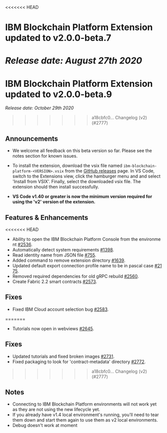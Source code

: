 <<<<<<< HEAD
# IBM Blockchain Platform Extension updated to v2.0.0-beta.7
_Release date: August 27th 2020_
=======
# IBM Blockchain Platform Extension updated to v2.0.0-beta.9
_Release date: October 29th 2020_
>>>>>>> a18cbfc0... Changelog (v2) (#2777)

Announcements
---

* We welcome all feedback on this beta version so far. Please see the notes section for known issues.

* To install the extension, download the vsix file named `ibm-blockchain-platform-<VERSION>.vsix` from the [GitHub releases](https://github.com/IBM-Blockchain/blockchain-vscode-extension/releases) page.
  In VS Code, switch to the Extensions view, click the hamburger menu and and select 'Install from VSIX'. Finally, select the downloaded vsix file. The extension should then install successfully.
 
* **VS Code v1.40 or greater is now the minimum version required for using the 'v2' version of the extension.**

Features & Enhancements
---
<<<<<<< HEAD
* Ability to open the IBM Blockchain Platform Console from the environment [#2536](https://github.com/IBM-Blockchain/blockchain-vscode-extension/issues/2536).
* Automatically detect system requirements [#1398](https://github.com/IBM-Blockchain/blockchain-vscode-extension/issues/1398).
* Read identity name from JSON file [#755](https://github.com/IBM-Blockchain/blockchain-vscode-extension/issues/755).
* Added command to remove extension directory [#1639](https://github.com/IBM-Blockchain/blockchain-vscode-extension/issues/1639).
* Updated default export connection profile name to be in pascal case [#2175](https://github.com/IBM-Blockchain/blockchain-vscode-extension/issues/2175).
* Removed required dependencies for old gRPC rebuild [#2560](https://github.com/IBM-Blockchain/blockchain-vscode-extension/issues/2560).
* Create Fabric 2.2 smart contracts [#2573](https://github.com/IBM-Blockchain/blockchain-vscode-extension/pull/2573).

Fixes
---
* Fixed IBM Cloud account selection bug [#2583](https://github.com/IBM-Blockchain/blockchain-vscode-extension/issues/2583).

=======
* Tutorials now open in webviews [#2645](https://github.com/IBM-Blockchain/blockchain-vscode-extension/issues/2645).

Fixes
---
* Updated tutorials and fixed broken images [#2731](https://github.com/IBM-Blockchain/blockchain-vscode-extension/issues/2731).
* Fixed packaging to look for 'contract-metadata' directory [#2772](https://github.com/IBM-Blockchain/blockchain-vscode-extension/pull/2772).
>>>>>>> a18cbfc0... Changelog (v2) (#2777)

Notes
---
* Connecting to IBM Blockchain Platform environments will not work yet as they are not using the new lifecycle yet.
* If you already have v1.4 local environment's running, you'll need to tear them down and start them again to use them as v2 local environments.
* Debug doesn't work at moment
